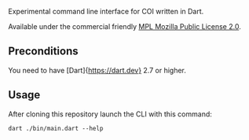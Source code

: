 Experimental command line interface for COI written in Dart.

Available under the commercial friendly 
[MPL Mozilla Public License 2.0](https://www.mozilla.org/en-US/MPL/).

## Preconditions
You need to have [Dart]{https://dart.dev} 2.7 or higher.

## Usage
After cloning this repository launch the CLI with this command:
```
dart ./bin/main.dart --help
```

